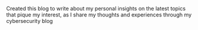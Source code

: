 Created this blog to write about my personal insights on the latest topics that pique my interest, as I share my thoughts and experiences through my cybersecurity blog
